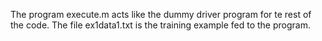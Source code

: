 The program execute.m acts like the dummy driver program for te rest of the code.
The file ex1data1.txt is the training example fed to the program.

